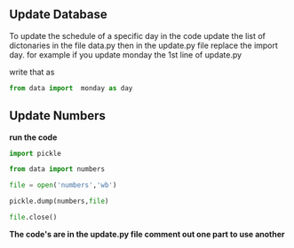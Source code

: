 ## Update Database
To update the schedule of a  specific day in the code update the list of dictonaries in the file data.py
then in the update.py file replace the import day.
for example if you update monday the 1st line of update.py

write that as 
```python
from data import  monday as day
```
## Update Numbers 
<b>run the code </b>

```python
import pickle

from data import numbers

file = open('numbers','wb')

pickle.dump(numbers,file)

file.close()

```


<b> The code's are in the update.py file comment out one part to use another</b>
